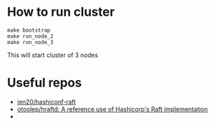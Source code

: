 # How to run cluster

```
make bootstrap
make run_node_2
make run_node_3
```

This will start cluster of 3 nodes

# Useful repos

- [jen20/hashiconf-raft](https://github.com/jen20/hashiconf-raft)
- [otoolep/hraftd: A reference use of Hashicorp's Raft implementation](https://github.com/otoolep/hraftd)
-
